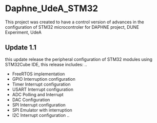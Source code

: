 # Daphne_UdeA_STM32
This project was created to have a control version of advances in the configuration of STM32 microcontroler for DAPHNE project, DUNE Experiment, UdeA

## Update 1.1

this update release the peripheral configuration of STM32 modules using STM32Cube IDE, this release includes:
..
- FreeRTOS implementation
- GPIO Interruption configuration
- Timer Interrupt configuration
- USART Interrupt configuration
- ADC Polling and Interrupt
- DAC Configuration
- SPI Interrupt configuration
- SPI Emulator with interruption
- I2C Interrupt configuration
..

